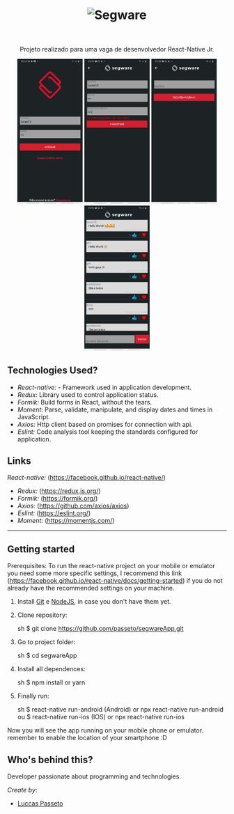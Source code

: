 <h1 align="center">
<br>
  <img src="https://miro.medium.com/max/1200/1*xDi2csEAWxu95IEkaNdFUQ.png" alt="Segware" width="120">
<br>
<br>
</h1>

<p align="center">
Projeto realizado para uma vaga de desenvolvedor React-Native Jr.
</p>

<p align="center">
  <img src="app/common/images/login.jpeg" width="150"/>
  <img src="app/common/images/register.jpeg" width="150"/>
  <img src="app/common/images/forgot.jpeg" width="150"/>
  <img src="app/common/images/feed.jpeg" width="150"/>
</p>

<!-- What is: -->

## Technologies Used?

- _React-native:_ - Framework used in application development.
- _Redux:_ Library used to control application status.
- _Formik:_ Build forms in React, without the tears.
- _Moment:_ Parse, validate, manipulate, and display dates and times in JavaScript.
- _Axios:_ Http client based on promises for connection with api.
- _Eslint:_ Code analysis tool keeping the standards configured for application.

<!-- Links: -->

## Links

_React-native:_ (https://facebook.github.io/react-native/)

- _Redux:_ (https://redux.js.org/)
- _Formik:_ (https://formik.org/)
- _Axios:_ (https://github.com/axios/axios)
- _Eslint:_ (https://eslint.org/)
- _Moment:_ (https://momentjs.com/)

---

<!-- Get Started / Install: -->

## Getting started

Prerequisites: To run the react-native project on your mobile or emulator you need some
more specific settings, I recommend this link
(https://facebook.github.io/react-native/docs/getting-started) if you do not already have the recommended settings on your machine.

1. Install
   [Git](http://git-scm.com/downloads) e
   [NodeJS](http://nodejs.org/download/),
   in case you don't have them yet.

2. Clone repository:

   sh
   \$ git clone https://github.com/passeto/segwareApp.git

3) Go to project folder:

   sh
   \$ cd segwareApp

4. Install all dependences:

   sh
   \$ npm install or yarn

5) Finally run:

   sh
   $ react-native run-android (Android) or npx react-native run-android
   ou
   $ react-native run-ios (IOS) or npx react-native run-ios

Now you will see the app running on your mobile phone or emulator.
remember to enable the location of your smartphone :D

<!-- Create by: -->

## Who's behind this?

Developer passionate about programming and technologies.

_Create by_:

- [Luccas Passeto](http://github.com/passeto)
